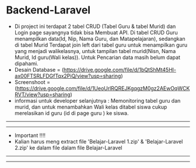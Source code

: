# Backend-Laravel

- Di project ini terdapat 2 tabel CRUD (Tabel Guru & tabel Murid) dan Login page sayangnya tidak bisa Membuat API. Di tabel CRUD Guru menampilkan data(Id, Nip, Nama Guru, dan Matapelajaran), sedangkan di tabel Murid Terdapat join left dari tabel guru untuk menampilkan guru yang menjadi walikelasnya, untuk tampilan tabel murid(Nisn, Nama Murid, Id guru(Wali kelas)).
Untuk Pencarian data masih belum dapat dipahami.
- Desain Database = (https://drive.google.com/file/d/1bQtShMt45Hl-ax00FTSRLFDGfTqx2PiQ/view?usp=sharing)
- Screenshoot =(https://drive.google.com/file/d/1UeoUrlRQREJKgqgzM0gz2AEwOqWCKRVT/view?usp=sharing)
- informasi untuk developer selanjutnya : Memonitoring tabel guru dan murid, dan untuk menambahkan Wali kelas ditabel siswa cukup merelasikan id guru (id di page guru ) ke siswa.

--------------------------------------------------------------------------------------------------------
--------------------------------------------------------------------------------------------------------
- Important !!!!                                                                                        
- Kalian harus meng extract file 'Belajar-Laravel 1.zip' & 'Belajar-Laravel 2.zip' ke dalam file dalam file Belajar-Laravel         
--------------------------------------------------------------------------------------------------------
--------------------------------------------------------------------------------------------------------

